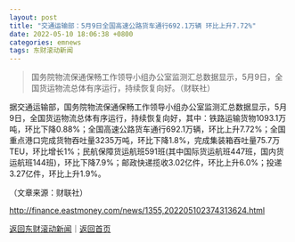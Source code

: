 ```yaml
---
layout: post
title: "交通运输部：5月9日全国高速公路货车通行692.1万辆 环比上升7.72%"
date: 2022-05-10 18:06:38 +0800
categories: emnews
tags: 东财滚动新闻
---
```

> 国务院物流保通保畅工作领导小组办公室监测汇总数据显示，5月9日，全国货运物流总体有序运行，持续恢复向好。（财联社）

<p>据交通运输部，国务院物流保通保畅工作领导小组办公室监测汇总数据显示，5月9日，全国货运物流总体有序运行，持续恢复向好，其中：铁路运输货物1093.1万吨，环比下降0.88%；全国高速公路货车通行692.1万辆，环比上升7.72%；全国重点港口完成货物吞吐量3235万吨，环比下降1.8%，完成集装箱吞吐量75.7万TEU，环比增长1%；民航保障货运航班591班(其中国际货运航班447班，国内货运航班144班)，环比下降7.9%；邮政快递揽收3.02亿件，环比上升6.0%；投递3.27亿件，环比上升1.9%。</p><p class="em_media">（文章来源：财联社）</p>

<http://finance.eastmoney.com/news/1355,202205102374313624.html>

[返回东财滚动新闻](//finews.withounder.com/emnews/)｜[返回首页](//finews.withounder.com/)